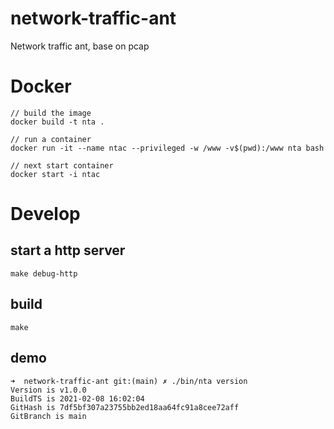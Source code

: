 # network-traffic-ant
Network traffic ant, base on pcap

# Docker

```shell
// build the image
docker build -t nta .

// run a container
docker run -it --name ntac --privileged -w /www -v$(pwd):/www nta bash

// next start container
docker start -i ntac
```


# Develop

## start a http server 

```shell
make debug-http
```

## build 

```shell
make
```

## demo

```shell
➜  network-traffic-ant git:(main) ✗ ./bin/nta version    
Version is v1.0.0
BuildTS is 2021-02-08 16:02:04
GitHash is 7df5bf307a23755bb2ed18aa64fc91a8cee72aff
GitBranch is main
```